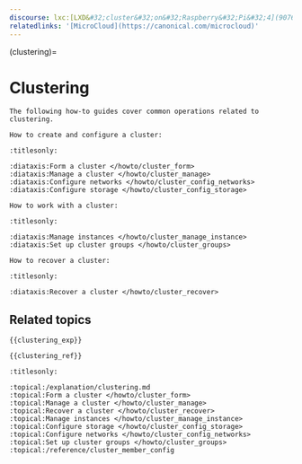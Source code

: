 ```yaml
---
discourse: lxc:[LXD&#32;cluster&#32;on&#32;Raspberry&#32;Pi&#32;4](9076)
relatedlinks: '[MicroCloud](https://canonical.com/microcloud)'
---
```


(clustering)=
# Clustering

```{only} diataxis
The following how-to guides cover common operations related to clustering.

How to create and configure a cluster:
```

```{filtered-toctree}
:titlesonly:

:diataxis:Form a cluster </howto/cluster_form>
:diataxis:Manage a cluster </howto/cluster_manage>
:diataxis:Configure networks </howto/cluster_config_networks>
:diataxis:Configure storage </howto/cluster_config_storage>
```

```{only} diataxis
How to work with a cluster:
```

```{filtered-toctree}
:titlesonly:

:diataxis:Manage instances </howto/cluster_manage_instance>
:diataxis:Set up cluster groups </howto/cluster_groups>
```

```{only} diataxis
How to recover a cluster:
```

```{filtered-toctree}
:titlesonly:

:diataxis:Recover a cluster </howto/cluster_recover>
```

## Related topics

```{only} diataxis
{{clustering_exp}}

{{clustering_ref}}
```

```{filtered-toctree}
:titlesonly:

:topical:/explanation/clustering.md
:topical:Form a cluster </howto/cluster_form>
:topical:Manage a cluster </howto/cluster_manage>
:topical:Recover a cluster </howto/cluster_recover>
:topical:Manage instances </howto/cluster_manage_instance>
:topical:Configure storage </howto/cluster_config_storage>
:topical:Configure networks </howto/cluster_config_networks>
:topical:Set up cluster groups </howto/cluster_groups>
:topical:/reference/cluster_member_config
```
